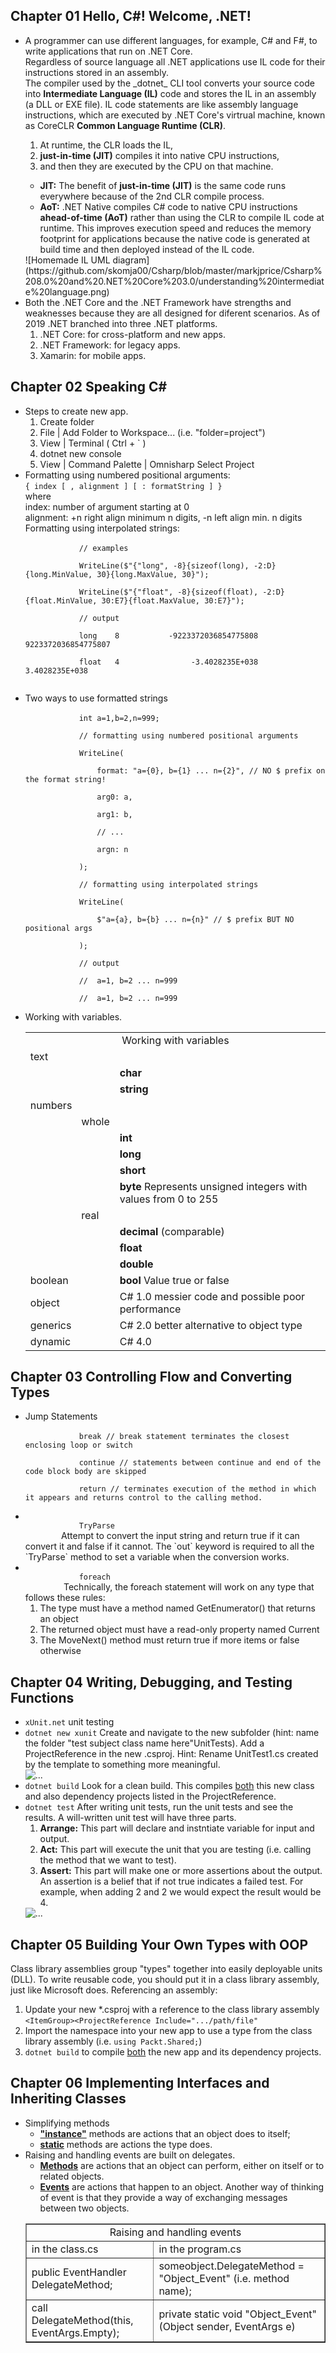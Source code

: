 <h2>Chapter 01 Hello, C#! Welcome, .NET!</h2>
<ul>
	<li>A programmer can use different languages, for example, C# and F#, to write applications that run on .NET Core. <br>Regardless of source language all .NET applications use IL code for their instructions stored in an assembly. <br> The compiler used by the _dotnet_ CLI tool converts your source code into <b>Intermediate Language (IL)</b> code and stores the IL in an assembly (a DLL or EXE file). IL code statements are like assembly language instructions, which are executed by .NET Core's virtrual machine, known as CoreCLR <b>Common Language Runtime (CLR)</b>.
	</li>
		<ol>
			<li>At runtime, the CLR loads the IL, </li>
			<li><b>just-in-time (JIT)</b> compiles it into native CPU instructions, </li>
			<li>and then they are executed by the CPU on that machine.</li>
		</ol>
		<ul>
			<li>
				<b>JIT:</b> The benefit of <b>just-in-time (JIT)</b> is the same code runs everywhere because of the 2nd CLR compile process.
			</li>
			<li>
				<b>AoT:</b> .NET Native compiles C# code to native CPU instructions <b>ahead-of-time (AoT)</b> rather than using the CLR to compile IL code at runtime. This improves execution speed and reduces the memory footprint for applications because the native code is generated at build time and then deployed instead of the IL code.
			</li>
		</ul>
		![Homemade IL UML diagram](https://github.com/skomja00/Csharp/blob/master/markjprice/Csharp%208.0%20and%20.NET%20Core%203.0/understanding%20intermediate%20language.png)
	</li>
	<li>Both the .NET Core and the .NET Framework have strengths and weaknesses because they are all designed for diferent scenarios. As of 2019 .NET branched into three .NET platforms. 
		<ol>
			<li>
				.NET Core: for cross-platform and new apps.
			</li>
			<li>
				.NET Framework: for legacy apps.
			</li>
			<li>
				Xamarin: for mobile apps.
			</li>
		</ol>
	</li>
</ul>
<h2>Chapter 02 Speaking C#</h2>
<ul>
	<li>Steps to create new app.
		<ol>
			<li>
				Create folder
			</li>
			<li>
				File | Add Folder to Workspace... (i.e. "folder=project")
			</li>
			<li>
				View | Terminal ( Ctrl + ` )
			</li>
			<li>
				dotnet new console
			</li>
			<li>
				View | Command Palette | Omnisharp Select Project
			</li>
		</ol>
	</li>
	<li>
		Formatting using numbered positional arguments:<br>
		<code>{ index [ , alignment ] [ : formatString ] }</code><br>
		where<br>
		index: number of argument starting at 0<br>
		alignment: +n right align minimum n digits, -n left align min. n digits<br>
		Formatting using interpolated strings:<br>
		<code>
			// examples<br>
			WriteLine($"{"long", -8}{sizeof(long), -2:D}{long.MinValue, 30}{long.MaxValue, 30}");<br>
			WriteLine($"{"float", -8}{sizeof(float), -2:D}{float.MinValue, 30:E7}{float.MaxValue, 30:E7}");<br>
			// output<br>
			long    8           -9223372036854775808           9223372036854775807<br>
			float   4                -3.4028235E+038                3.4028235E+038<br>
		</code>
	</li>
	<li>
		Two ways to use formatted strings<br>
		<code>
			int a=1,b=2,n=999;<br>
			// formatting using numbered positional arguments<br>
			WriteLine(<br>
			&nbsp;&nbsp;&nbsp;&nbsp;format: "a={0}, b={1} ... n={2}", // NO $ prefix on the format string!<br>
			&nbsp;&nbsp;&nbsp;&nbsp;arg0: a,<br>
			&nbsp;&nbsp;&nbsp;&nbsp;arg1: b,<br>
			&nbsp;&nbsp;&nbsp;&nbsp;// ...<br>
			&nbsp;&nbsp;&nbsp;&nbsp;argn: n<br>
			);<br>
			// formatting using interpolated strings<br>
			WriteLine(<br>
			&nbsp;&nbsp;&nbsp;&nbsp;$"a={a}, b={b} ... n={n}" // $ prefix BUT NO positional args<br>
			);<br>
			// output<br>
			//  a=1, b=2 ... n=999<br>
			//  a=1, b=2 ... n=999
		</code>
	</li>
	<li>
		Working with variables.
		<table>
		<tr>
		  <td colspan="3" align="center">Working with variables</td>
		</tr>
		<tr>
			<td colspan="3">text</td>
		</tr>
		<tr>
			<td></td>
			<td></td>
			<td><b>char</b></td>
		</tr>
		<tr>
			<td></td>
			<td></td>
			<td><b>string</b><br>  </td>
		</tr>
		<tr>
			<td colspan="3">numbers</td>
		</tr>
		<tr>
			<td></td>
			<td>whole</td>
			<td></td>
		</tr>
		<tr>
			<td></td>
			<td></td>
			<td><b>int</b></td>
		<tr>
			<td></td>
			<td></td>
			<td><b>long</b></td>
		</tr>
		<tr>
			<td></td>
			<td></td>
			<td><b>short</b></td>
		</tr>
		<tr>
			<td></td>
			<td></td>
			<td><b>byte</b> Represents unsigned integers with values from 0 to 255</td>
		</tr>
		<tr>
			<td></td>
			<td>real</td>
			<td></td>
		</tr>
		<tr>
			<td></td>
			<td></td>
			<td><b>decimal</b> (comparable)</td>
		</tr>
		<tr>
			<td></td>
			<td></td>
			<td><b>float</b></td>
		</tr>
		<tr>
			<td></td>
			<td></td>
			<td><b>double</b></td>
		</tr>
		<tr>
			<td>boolean</td>
			<td></td>
			<td><b>bool</b> Value true or false</td>
		</tr>
		<tr>
			<td>object</td>
			<td></td>
			<td>C# 1.0 messier code and possible poor performance</td>
		</tr>
		<tr>
			<td>generics</td>
			<td></td>
			<td>C# 2.0 better alternative to object type</td>
		</tr>
		<tr>
			<td>dynamic</td>
			<td></td>
			<td>C# 4.0 </td>
		</tr>
		</table>
	</li>
</ul>
<h2>Chapter 03 Controlling Flow and Converting Types</h2>
<ul>
	<li>
		Jump Statements<br>
		<code>
			break // break statement terminates the closest enclosing loop or switch<br>
			continue // statements between continue and end of the code block body are skipped<br>
			return // terminates execution of the method in which it appears and returns control to the calling method.
		</code>
	</li>
	<li>
		<code>
			TryParse
		</code>
		Attempt to convert the input string and return true if it can convert it and false if it cannot. The `out` keyword is required to all the `TryParse` method to set a variable when the conversion works.
	</li>
	<li>
		<code>
			foreach
		</code> Technically, the foreach statement will work on any type that follows these rules:<br>
		<ol>
			<li>
				The type must have a method named GetEnumerator() that returns an object
			</li>
			<li>
				The returned object must have a read-only property named Current
			</li>
			<li>
				The MoveNext() method must return true if more items or false otherwise
			</li>
		</ol>
	</li>
</ul>
<h2>Chapter 04 Writing, Debugging, and Testing Functions</h2>
<ul>
	<li>
		<code>xUnit.net</code> unit testing
	</li>
	<li>
		<code>dotnet new xunit</code> Create and navigate to the new subfolder (hint: name the folder "test subject class name here"UnitTests).
		Add a ProjectReference in the new .csproj.  Hint: Rename UnitTest1.cs created by the template to something more meaningful.<br>
	</li>
		<img src="https://github.com/skomja00/Csharp/blob/master/markjprice/Csharp%208.0%20and%20.NET%20Core%203.0/-test%20subject%20class%20name%20here-UnitTests.csproj.png" alt="..." align="center">	
	<li>
		<code>dotnet build</code> Look for a clean build. This compiles <u>both</u> this new class and also dependency projects listed in the ProjectReference.<br>
	</li> 
	<li>
		<code>dotnet test</code> After writing unit tests, run the unit tests and see the results. A will-written unit test will have three parts.<br>
		<ol>
			<li>
				<b>Arrange:</b> This part will declare and instntiate variable for input and output.
			</li>
			<li>
				<b>Act:</b> This part will execute the unit that you are testing (i.e. calling the method that we want to test).
			</li>
			<li>
				<b>Assert:</b> This part will make one or more assertions about the output. An assertion is a belief that if not true indicates a failed test. For example, when adding 2 and 2 we would expect the result would be 4.
			</li>
		</ol>
	</li>
		<img src="https://github.com/skomja00/Csharp/blob/master/markjprice/Csharp%208.0%20and%20.NET%20Core%203.0/-test%20subject%20class%20name%20here-UnitTests-dotnet-test-results.png" alt="..." align="center">
</ul>
<h2>Chapter 05 Building Your Own Types with OOP</h2>
Class library assemblies group "types" together into easily deployable units (DLL). To write reusable code, you should put it in a class library assembly, just like Microsoft does. Referencing an assembly:
<ol>
    <li>
		Update your new *.csproj with a reference to the class library assembly <code>&lt;ItemGroup&gt;&lt;ProjectReference Include=".../path/file"</code>
	</li>
    <li>
		Import the namespace into your new app to use a type from the class library assembly (i.e. <code>using Packt.Shared;</code>)
	</li>
    <li>
		<code>dotnet build</code> to compile <u>both</u> the new app and its dependency projects.
	</li>
</ol>
<! ––------------------------------------------------------ -->
<h2>Chapter 06 Implementing Interfaces and Inheriting Classes</h2>
<ul>
	<li>
		Simplifying methods
		<ul>
			<li><b><u>"instance"</u></b> methods are actions that an object does to itself;</li>
			<li><b><u>static</u></b> methods are actions the type does.</li>
		</ul>
	</li>
	<li>
		Raising and handling events are built on delegates.
		<ul>
			<li>
				<b><u>Methods</u></b> are actions that an object can perform, either on itself or to related objects.
			</li>
			<li>
				<b><u>Events</u></b> are actions that happen to an object. Another way of thinking of event is that they provide a way of exchanging messages between two objects.
			</li>
		</ul>
		<table border="1">
			<tr>
			  <td colspan="2" align="center">Raising and handling events</td>
			</tr>
			<tr>
			  <td>in the class.cs</td>
			  <td>in the program.cs</td>
			</tr>
			<tr>
			  <td>public EventHandler DelegateMethod;</td>
			  <td>someobject.DelegateMethod = "Object_Event" (i.e. method name);</u></td>
			</tr>
			<tr>
			  <td>call DelegateMethod(this, EventArgs.Empty);</td>
			  <td>private static void "Object_Event"(Object sender, EventArgs e)</td>
			</tr>
		</table>
	</li>

</body>
</html>
